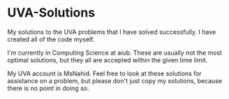 UVA-Solutions
=============

My solutions to the UVA problems that I have solved successfully. I have created all of the code myself.

I'm currently in Computing Science at aiub.
These are usually not the most optimal solutions, but they all are accepted within the given time limit.

My UVA account is MsNahid.
Feel free to look at these solutions for assistance on a problem, but please don't just copy my solutions, because there is no point in doing so.

